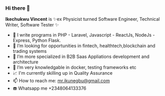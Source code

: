 ### Hi there 👋


**Ikechukwu Vincent** is ✨ex Physicist turned Software Engineer, Technical Writer, Software Tester ✨


- 🔭 I write programs in PHP - Laravel, Javascript - ReactJs, NodeJs -Express, Python Flask.
- 🤔 I’m looking for opportunities in fintech, healthtech,blockchain and trading systems
- 👯 I’m more specialized in B2B Saas Appliations development and architecture
- 🌱 I’m very knowledgable in docker, testing frameworks etc
- 📈 I'm currently skilling up in Quality Assurance
- 📫 How to reach me: mr.ikunegbu@gmail.com
- ☎️ Whatsapp me +2348064133376 


